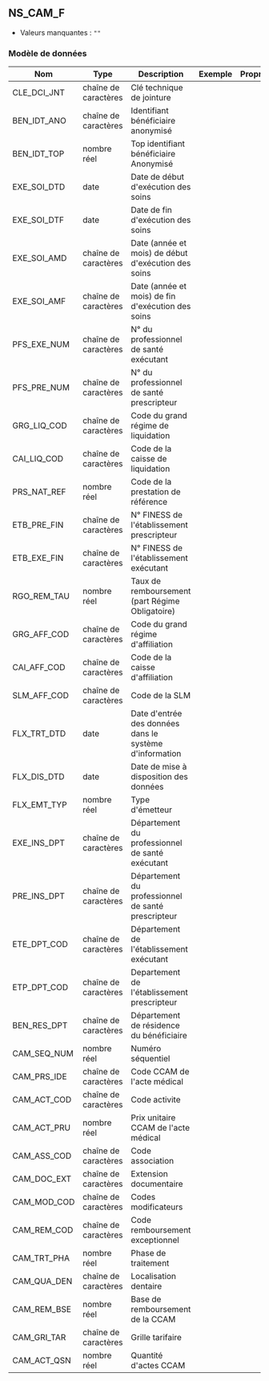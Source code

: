 ## NS_CAM_F

- Valeurs manquantes : `""`

### Modèle de données

|Nom|Type|Description|Exemple|Propriétés|
|-|-|-|-|-|
|CLE_DCI_JNT|chaîne de caractères|Clé technique de jointure|||
|BEN_IDT_ANO|chaîne de caractères|Identifiant bénéficiaire anonymisé|||
|BEN_IDT_TOP|nombre réel|Top identifiant bénéficiaire Anonymisé|||
|EXE_SOI_DTD|date|Date de début d'exécution des soins|||
|EXE_SOI_DTF|date|Date de fin d'exécution des soins|||
|EXE_SOI_AMD|chaîne de caractères|Date (année et mois) de début d'exécution des soins|||
|EXE_SOI_AMF|chaîne de caractères|Date (année et mois) de fin d'exécution des soins|||
|PFS_EXE_NUM|chaîne de caractères|N° du professionnel de santé exécutant|||
|PFS_PRE_NUM|chaîne de caractères|N° du professionnel de santé prescripteur|||
|GRG_LIQ_COD|chaîne de caractères|Code du grand régime de liquidation|||
|CAI_LIQ_COD|chaîne de caractères|Code de la caisse de liquidation|||
|PRS_NAT_REF|nombre réel|Code de la prestation de référence|||
|ETB_PRE_FIN|chaîne de caractères|N° FINESS de l'établissement prescripteur|||
|ETB_EXE_FIN|chaîne de caractères|N° FINESS de l'établissement exécutant|||
|RGO_REM_TAU|nombre réel|Taux de remboursement (part Régime Obligatoire)|||
|GRG_AFF_COD|chaîne de caractères|Code du grand régime d'affiliation|||
|CAI_AFF_COD|chaîne de caractères|Code de la caisse d'affiliation|||
|SLM_AFF_COD|chaîne de caractères|Code de la SLM|||
|FLX_TRT_DTD|date|Date d'entrée des données dans le système d'information|||
|FLX_DIS_DTD|date|Date de mise à disposition des données|||
|FLX_EMT_TYP|nombre réel|Type d'émetteur|||
|EXE_INS_DPT|chaîne de caractères|Département du professionnel de santé exécutant|||
|PRE_INS_DPT|chaîne de caractères|Département du professionnel de santé prescripteur|||
|ETE_DPT_COD|chaîne de caractères|Département de l'établissement exécutant|||
|ETP_DPT_COD|chaîne de caractères|Departement de l'établissement prescripteur|||
|BEN_RES_DPT|chaîne de caractères|Département de résidence du bénéficiaire|||
|CAM_SEQ_NUM|nombre réel|Numéro séquentiel|||
|CAM_PRS_IDE|chaîne de caractères|Code CCAM de l'acte médical|||
|CAM_ACT_COD|chaîne de caractères|Code activite|||
|CAM_ACT_PRU|nombre réel|Prix unitaire CCAM de l'acte médical|||
|CAM_ASS_COD|chaîne de caractères|Code association|||
|CAM_DOC_EXT|chaîne de caractères|Extension documentaire|||
|CAM_MOD_COD|chaîne de caractères|Codes modificateurs|||
|CAM_REM_COD|chaîne de caractères|Code remboursement exceptionnel|||
|CAM_TRT_PHA|nombre réel|Phase de traitement|||
|CAM_QUA_DEN|chaîne de caractères|Localisation dentaire|||
|CAM_REM_BSE|nombre réel|Base de remboursement de la CCAM|||
|CAM_GRI_TAR|chaîne de caractères|Grille tarifaire|||
|CAM_ACT_QSN|nombre réel|Quantité d'actes CCAM|||
